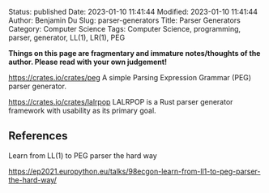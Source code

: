 Status: published
Date: 2023-01-10 11:41:44
Modified: 2023-01-10 11:41:44
Author: Benjamin Du
Slug: parser-generators
Title: Parser Generators
Category: Computer Science
Tags: Computer Science, programming, parser, generator, LL(1), LR(1), PEG

**Things on this page are fragmentary and immature notes/thoughts of the author. Please read with your own judgement!**


https://crates.io/crates/peg
A simple Parsing Expression Grammar (PEG) parser generator.


https://crates.io/crates/lalrpop
LALRPOP is a Rust parser generator framework with usability as its primary goal.

## References
Learn from LL(1) to PEG parser the hard way

https://ep2021.europython.eu/talks/98ecgon-learn-from-ll1-to-peg-parser-the-hard-way/